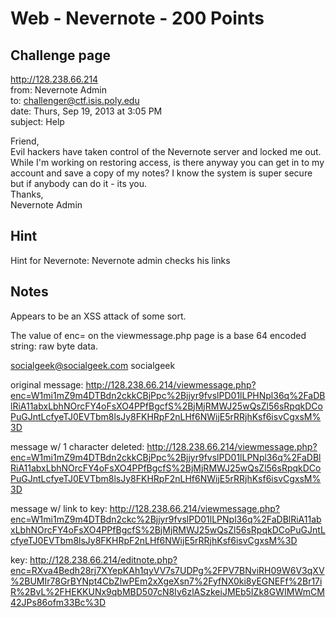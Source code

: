 # Web - Nevernote - 200 Points  

## Challenge page  

http://128.238.66.214  
from: Nevernote Admin   
to: challenger@ctf.isis.poly.edu  
date: Thurs, Sep 19, 2013 at 3:05 PM  
subject: Help  

Friend,  
Evil hackers have taken control of the Nevernote server and locked me out. While I'm working on restoring access, is there anyway you can get in to my account and save a copy of my notes? I know the system is super secure but if anybody can do it - its you.  
Thanks,  
Nevernote Admin  

## Hint  

Hint for Nevernote: Nevernote admin checks his links  

## Notes

Appears to be an XSS attack of some sort.  

The value of enc= on the viewmessage.php page is a base 64 encoded string: raw byte data.

socialgeek@socialgeek.com
socialgeek

original message: http://128.238.66.214/viewmessage.php?enc=W1mi1mZ9m4DTBdn2ckkCBjPpc%2Bjjyr9fvslPD01lLPHNpl36q%2FaDBlRiA11abxLbhNOrcFY4oFsXO4PPfBgcfS%2BjMjRMWJ25wQsZl56sRpqkDCoPuGJntLcfyeTJ0EVTbm8lsJy8FKHRpF2nLHf6NWijE5rRRjhKsf6isvCgxsM%3D

message w/ 1 character deleted: http://128.238.66.214/viewmessage.php?enc=W1mi1mZ9m4DTBdn2ckkCBjPpc%2Bjjyr9fvslPD01lLPNpl36q%2FaDBlRiA11abxLbhNOrcFY4oFsXO4PPfBgcfS%2BjMjRMWJ25wQsZl56sRpqkDCoPuGJntLcfyeTJ0EVTbm8lsJy8FKHRpF2nLHf6NWijE5rRRjhKsf6isvCgxsM%3D

message w/ link to key: http://128.238.66.214/viewmessage.php?enc=W1mi1mZ9m4DTBdn2ckc%2Bjjyr9fvslPD01lLPNpl36q%2FaDBlRiA11abxLbhNOrcFY4oFsXO4PPfBgcfS%2BjMjRMWJ25wQsZl56sRpqkDCoPuGJntLcfyeTJ0EVTbm8lsJy8FKHRpF2nLHf6NWijE5rRRjhKsf6isvCgxsM%3D

key: http://128.238.66.214/editnote.php?enc=RXva4Bedh28rj7XYepKAh1qyVV7s7UDPg%2FPV7BNviRH09W6V3qXV%2BUMIr78GrBYNpt4CbZlwPEm2xXgeXsn7%2FyfNX0ki8yEGNEFf%2Br17iR%2BvL%2FHEKKUNx9qbMBD507cN8Iy6zlASzkeiJMEb5IZk8GWIMWmCM42JPs86ofm33Bc%3D

